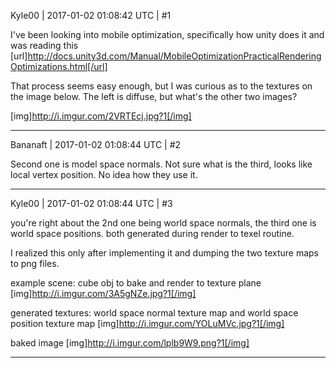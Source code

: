 Kyle00 | 2017-01-02 01:08:42 UTC | #1

I've been looking into mobile optimization, specifically how unity does it and was reading this
[url]http://docs.unity3d.com/Manual/MobileOptimizationPracticalRenderingOptimizations.html[/url]

That process seems easy enough, but I was curious as to the textures on the image below. The left is diffuse, but what's the other two images?

[img]http://i.imgur.com/2VRTEcj.jpg?1[/img]

-------------------------

Bananaft | 2017-01-02 01:08:44 UTC | #2

Second one is model space normals. Not sure what is the third, looks like local vertex position. No idea how they use it.

-------------------------

Kyle00 | 2017-01-02 01:08:44 UTC | #3

you're right about the 2nd one being world space normals, the third one is world space positions. both generated during render to texel routine.

I realized this only after implementing it and dumping the two texture maps to png files.

example scene: cube obj to bake and render to texture plane
[img]http://i.imgur.com/3A5gNZe.jpg?1[/img]

generated textures: world space normal texture map and world space position texture map
[img]http://i.imgur.com/YOLuMVc.jpg?1[/img]

baked image
[img]http://i.imgur.com/lplb9W9.png?1[/img]

-------------------------

